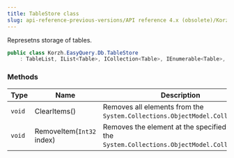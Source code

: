 ```yaml
---
title: TableStore class
slug: api-reference-previous-versions/API reference 4.x (obsolete)/Korzh.EasyQuery.Db namespace/tablestore-class
---
```



Represetns storage of tables.
```csharp
public class Korzh.EasyQuery.Db.TableStore
    : TableList, IList<Table>, ICollection<Table>, IEnumerable<Table>, IEnumerable, IList, ICollection, IReadOnlyList<Table>, IReadOnlyCollection<Table>

```

### Methods

| Type | Name | Description | 
| --- | --- | --- | 
| `void` | ClearItems() | Removes all elements from the `System.Collections.ObjectModel.Collection`. | 
| `void` | RemoveItem(`Int32` index) | Removes the element at the specified index of the `System.Collections.ObjectModel.Collection'1`. |